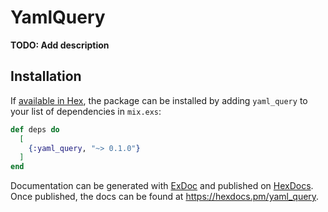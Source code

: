 # YamlQuery

**TODO: Add description**

## Installation

If [available in Hex](https://hex.pm/docs/publish), the package can be installed
by adding `yaml_query` to your list of dependencies in `mix.exs`:

```elixir
def deps do
  [
    {:yaml_query, "~> 0.1.0"}
  ]
end
```

Documentation can be generated with [ExDoc](https://github.com/elixir-lang/ex_doc)
and published on [HexDocs](https://hexdocs.pm). Once published, the docs can
be found at <https://hexdocs.pm/yaml_query>.

